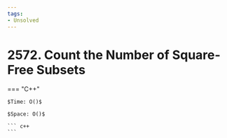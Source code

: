 ```yaml
---
tags:
- Unsolved
---
```



# 2572. Count the Number of Square-Free Subsets

=== "C++"

    $Time: O()$

    $Space: O()$

    ``` c++
    ```